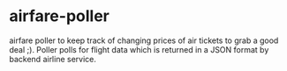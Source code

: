# airfare-poller
airfare poller to keep track of changing prices of air tickets to grab a good deal ;). 
Poller polls for flight data which is returned in a JSON format by backend airline service.
